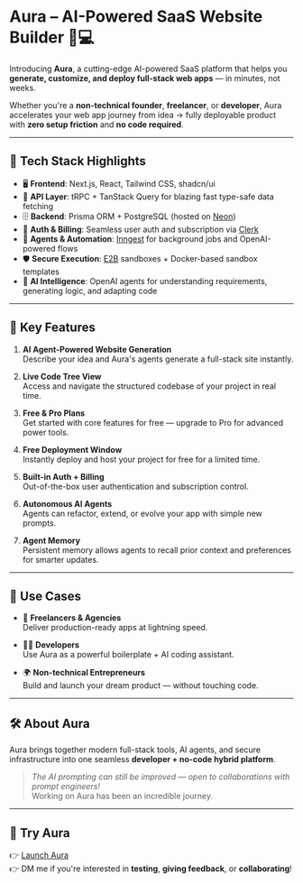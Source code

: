 # Aura – AI-Powered SaaS Website Builder 🧠💻

Introducing **Aura**, a cutting-edge AI-powered SaaS platform that helps you **generate, customize, and deploy full-stack web apps** — in minutes, not weeks.

Whether you're a **non-technical founder**, **freelancer**, or **developer**, Aura accelerates your web app journey from idea → fully deployable product with **zero setup friction** and **no code required**.

---

## 🔧 Tech Stack Highlights

- 🖥️ **Frontend**: Next.js, React, Tailwind CSS, shadcn/ui  
- 🔌 **API Layer**: tRPC + TanStack Query for blazing fast type-safe data fetching  
- 🗄️ **Backend**: Prisma ORM + PostgreSQL (hosted on [Neon](https://neon.tech))  
- 🔐 **Auth & Billing**: Seamless user auth and subscription via [Clerk](https://clerk.dev)  
- 🤖 **Agents & Automation**: [Inngest](https://www.inngest.com) for background jobs and OpenAI-powered flows  
- 🛡️ **Secure Execution**: [E2B](https://e2b.dev) sandboxes + Docker-based sandbox templates  
- 🧠 **AI Intelligence**: OpenAI agents for understanding requirements, generating logic, and adapting code

---

## 🌟 Key Features

1. **AI Agent-Powered Website Generation**  
   Describe your idea and Aura's agents generate a full-stack site instantly.

2. **Live Code Tree View**  
   Access and navigate the structured codebase of your project in real time.

3. **Free & Pro Plans**  
   Get started with core features for free — upgrade to Pro for advanced power tools.

4. **Free Deployment Window**  
   Instantly deploy and host your project for free for a limited time.

5. **Built-in Auth + Billing**  
   Out-of-the-box user authentication and subscription control.

6. **Autonomous AI Agents**  
   Agents can refactor, extend, or evolve your app with simple new prompts.

7. **Agent Memory**  
   Persistent memory allows agents to recall prior context and preferences for smarter updates.

---

## 💼 Use Cases

- 🎨 **Freelancers & Agencies**  
  Deliver production-ready apps at lightning speed.

- 🧑‍💻 **Developers**  
  Use Aura as a powerful boilerplate + AI coding assistant.

- 🌍 **Non-technical Entrepreneurs**  
  Build and launch your dream product — without touching code.

---

## 🛠️ About Aura

Aura brings together modern full-stack tools, AI agents, and secure infrastructure into one seamless **developer + no-code hybrid platform**.

> *The AI prompting can still be improved — open to collaborations with prompt engineers!*  
> Working on Aura has been an incredible journey.

---

## 🚀 Try Aura

👉 [Launch Aura](https://aura-psi-three.vercel.app/)  
👉 DM me if you're interested in **testing**, **giving feedback**, or **collaborating**!

